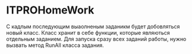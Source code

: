 # ITPROHomeWork
С кадлым последующим выаолненым заданикм будет добовляться новый класс. Класс хранит в себе функции, которые являються отдельным заданием.
Для запуска сразу всех заданий работы, нужно вызвать метод RunAll класса задания.

